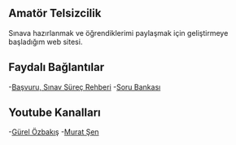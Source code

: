 ## Amatör Telsizcilik
Sınava hazırlanmak ve öğrendiklerimi paylaşmak için geliştirmeye başladığım web sitesi.


## Faydalı Bağlantılar
-[Başvuru, Sınav Süreç Rehberi](https://ugurarici.com/2019/06/01/amator-telsizcilik-basvuru-sinav-surec-rehberi/)
-[Soru Bankası](http://www.kiyiemniyeti.gov.tr/userfiles/file/AmatorTelsiz/sorubankasi.rar)

## Youtube Kanalları
-[Gürel Özbakış](https://www.youtube.com/channel/UCwJ_TQTyNo0dk3q2yDyhS3w)
-[Murat Şen](https://www.youtube.com/channel/UCLqQ5u1b5Q-LFfcUCYiKd4Q)
